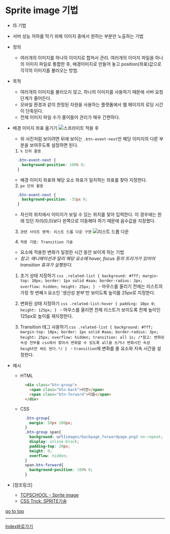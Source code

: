 # Sprite image 기법
  - IS 기법
  - 서버 성능 저하를 막기 위해 이미지 중에서 원하는 부분만 노출하는 기법
  - 정의
    - 여러개의 이미지를 하나의 이미지로 합쳐서 관리. 여러개의 이미지 파일을 하나의 이미지 파일로 통합한 후, 배경이미지로 만들어 놓고 position(좌표)값으로 각각의 이미지를 불러오는 방법.
  - 목적
    - 여러개의 이미지를 불러오지 않고, 하나의 이미지를 사용하기 때문에 서버 요청 단계가 줄어든다.
    - 모바일 환경과 같이 한정된 자원을 사용하는 플랫폼에서 웹 페이지의 로딩 시간이 단축된다.
    - 전체 이미지 파일 수가 줄어들어 관리가 매우 간편하다.
  - 배경 이미지 좌표 옮기기
    ![스프라이트 적용 후](https://cloud.githubusercontent.com/assets/22453170/22330614/79c49eec-e40a-11e6-8ea7-6655122f3ad7.png)

    - 위 사진처럼 보이려면 뒤에 보이는 `.btn-event-next`만 해당 이미지의 다른 부분을 보여주도록 설정하면 된다.

    1. `% 단위 활용`
      ```css
        .btn-event-next {
          background-position: 100% 0;
        }
      ```
      - 배경 이미지 좌표와 해당 요소 좌표가 일치하는 좌표를 찾아 지정한다.

    2. `px 단위 활용`
      ```css
        .btn-event-next {
          background-position: -35px 0;
        }
      ```
      - 자신의 위치에서 이미지가 보일 수 있는 위치를 찾아 입력한다. 이 경우에는 원래 있던 자리(0,0)보다 왼쪽으로 이동해야 하기 때문에 음수값을 지정했다.

    3. `관련 사이트 영역: 리스트 드롭 다운 구현`
      ![리스트 드롭 다운](https://cloud.githubusercontent.com/assets/22453170/22330969/349c7b94-e40c-11e6-9ba2-23320a611eb6.png)

    4. `적용 기법: Transition 기술`
      - 요소에 적용한 변화가 일정한 시간 동안 보이게 하는 기법 
      - _참고: 애니메이션과 달리 해당 요소에 hover, focus 등의 트리거가 있어야 transition 효과가 실행된다._

      1. 초기 상태 지정하기
        ```css
          .related-list {
            background: #fff;
            margin-top: 10px;
            border: 1px solid #aaa;
            border-radius: 3px;
            overflow: hidden;
            height: 25px;
          }
        ```
        - 마우스를 올리기 전에는 리스트의 가장 첫 번째 li 요소인 '생산성 본부'만 보이도록 높이를 25px로 지정한다.

      2. 변화된 상태 지정하기
        ```css
          .related-list:hover {
            padding: 10px 0;
            height: 125px;
          }
        ```
        - 마우스를 올리면 전체 리스트가 보이도록 전체 높이인 125px로 높이를 재지정한다.

      3. Transition 태그 사용하기
        ```css
          .related-list {
            background: #fff;
            margin-top: 10px;
            border: 1px solid #aaa;
            border-radius: 3px;
            height: 25px;
            overflow: hidden;
            transition: all 1s;
            /*참고: 변화된 속성 전부를 css에서 찾아서 변화할 수 있도록 all을 쓰거나 변화시킨 속성 height만 써도 된다.*/
          }
        ```
        - `transition`에 변화를 줄 요소와 지속 시간을 설정한다.

  - 예시
    - HTML
      ```html
        <div class="btn-group">
          <span class="btn-back">이전</span>
          <span class="btn-forward">다음</span>
        </div>
      ```
    - CSS
      ```css
        .btn-group{
          margin: 50px 100px;
        }
        .btn-group span{
          background: url(images/backpage_forwardpage.png) no-repeat;
          display: inline-block;
          padding-top: 20px;
          height: 0;
          overflow: hidden;
        }
        span.btn-forward{
          background-position: 100% 0;
        }
      ```
  - [참조링크]
    - [TCPSCHOOL - Sprite image](http://tcpschool.com/css/css_basic_imageSprites)
    - [CSS Trick: SPRITE기술](https://css-tricks.com/css-sprites/)

[go to top](#sprite-image-기법)

------

[Index바로가기](https://github.com/seromkim1005/study)